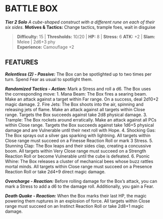 ﻿---
tags:
  - Adversary
  - Creature
  - Statblock

name: 'BATTLE BOX'
tier: 2
type: Solo
description: 'A cube-shaped construct with a different rune on each of their six sides.'
motives_and_tactics: 'Change tactics, trample foes, wait in disguise'
difficulty: '15'
thresholds: '10/20'
hp: '8'
stress: '6'
atk: '+2'
attack: 'Slam'
range: 'Melee'
damage: '2d6+3 phy'
experience:
  - 'Camouflage +2'
feats:
- name: 'Relentless (2)'
  type: 'Passive'
  text: 'The Box can be spotlighted up to two times per turn. Spend Fear as usual to spotlight them.'
- name: 'Randomized Tactics'
  type: 'Action'
  text: 'Mark a Stress and roll a d6. The Box uses the corresponding move: 1. Mana Beam: The Box fires a searing beam. Make an attack against a target within Far range. On a success, deal 2d10+2 magic damage. 2. Fire Jets: The Box shoots into the air, spinning and releasing jets of flame. Make an attack against all targets within Close range. Targets the Box succeeds against take 2d8 physical damage. 3. Trample: The Box rockets around erratically. Make an attack against all PCs within Close range. Targets the Box succeeds against take 1d6+5 physical damage and are Vulnerable until their next roll with Hope. 4. Shocking Gas: The Box sprays out a silver gas sparking with lightning. All targets within Close range must succeed on a Finesse Reaction Roll or mark 3 Stress. 5. Stunning Clap: The Box leaps and their sides clap, creating a concussive boom. All targets within Very Close range must succeed on a Strength Reaction Roll or become Vulnerable until the cube is defeated. 6. Psonic Whine: The Box releases a cluster of mechanical bees whose buzz rattles mortal minds. All targets within Close range must succeed on a Presence Reaction Roll or take 2d4+9 direct magic damage.'
- name: 'Overcharge'
  type: 'Reaction'
  text: 'Before rolling damage for the Box’s attack, you can mark a Stress to add a d6 to the damage roll. Additionally, you gain a Fear.'
- name: 'Death Quake'
  type: 'Reaction'
  text: 'When the Box marks their last HP, the magic powering them ruptures in an explosion of force. All targets within Close range must succeed on an Instinct Reaction Roll or take 2d8+1 magic damage.'
layout: Daggerheart Adversary
source: srd-adversary
statblock: true
---

# BATTLE BOX

***Tier 2 Solo***
*A cube-shaped construct with a different rune on each of their six sides.*
**Motives & Tactics:** Change tactics, trample foes, wait in disguise

> **Difficulty:** 15 | **Thresholds:** 10/20 | **HP:** 8 | **Stress:** 6
> **ATK:** +2 | **Slam:** Melee | 2d6+3 phy  
> **Experience:** Camouflage +2

## FEATURES

***Relentless (2) - Passive:*** The Box can be spotlighted up to two times per turn. Spend Fear as usual to spotlight them.

***Randomized Tactics - Action:*** Mark a Stress and roll a d6. The Box uses the corresponding move: 1. Mana Beam: The Box fires a searing beam. Make an attack against a target within Far range. On a success, deal 2d10+2 magic damage. 2. Fire Jets: The Box shoots into the air, spinning and releasing jets of flame. Make an attack against all targets within Close range. Targets the Box succeeds against take 2d8 physical damage. 3. Trample: The Box rockets around erratically. Make an attack against all PCs within Close range. Targets the Box succeeds against take 1d6+5 physical damage and are Vulnerable until their next roll with Hope. 4. Shocking Gas: The Box sprays out a silver gas sparking with lightning. All targets within Close range must succeed on a Finesse Reaction Roll or mark 3 Stress. 5. Stunning Clap: The Box leaps and their sides clap, creating a concussive boom. All targets within Very Close range must succeed on a Strength Reaction Roll or become Vulnerable until the cube is defeated. 6. Psonic Whine: The Box releases a cluster of mechanical bees whose buzz rattles mortal minds. All targets within Close range must succeed on a Presence Reaction Roll or take 2d4+9 direct magic damage.

***Overcharge - Reaction:*** Before rolling damage for the Box’s attack, you can mark a Stress to add a d6 to the damage roll. Additionally, you gain a Fear.

***Death Quake - Reaction:*** When the Box marks their last HP, the magic powering them ruptures in an explosion of force. All targets within Close range must succeed on an Instinct Reaction Roll or take 2d8+1 magic damage.
